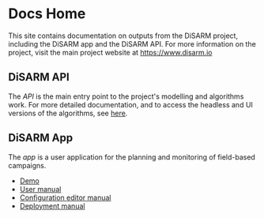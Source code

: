 # Docs Home

This site contains documentation on outputs from the DiSARM project, including the DiSARM app and the DiSARM API. For more information on the project, visit the main project website at <https://www.disarm.io>

## DiSARM API

The _API_ is the main entry point to the project's modelling and algorithms work. For more detailed documentation, and to access the headless and UI versions of the algorithms, see [here](api-docs/).

## DiSARM App

The _app_ is a user application for the planning and monitoring of field-based campaigns. 

* [Demo](app-docs/v2/demo.md)
* [User manual](app-docs/v2/README.md)
* [Configuration editor manual](app-docs/editor-v1/README.md/)
* [Deployment manual](app-docs/v2/deployment.md)

